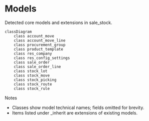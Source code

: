# Models

Detected core models and extensions in sale_stock.

```mermaid
classDiagram
    class account_move
    class account_move_line
    class procurement_group
    class product_template
    class res_company
    class res_config_settings
    class sale_order
    class sale_order_line
    class stock_lot
    class stock_move
    class stock_picking
    class stock_route
    class stock_rule
```

Notes
- Classes show model technical names; fields omitted for brevity.
- Items listed under _inherit are extensions of existing models.
